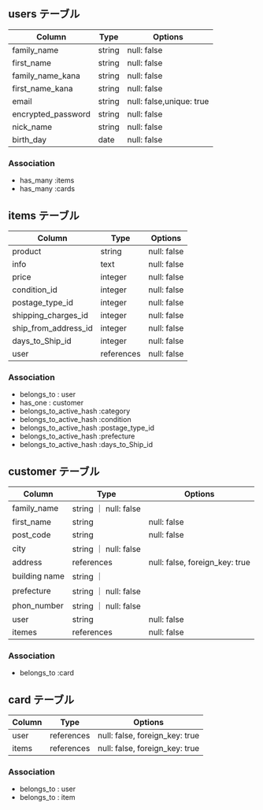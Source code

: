 ## users テーブル

| Column             | Type    | Options                 |
| ------------------ | ------  | ------------------------|
| family_name        | string  | null: false             |
| first_name         | string  | null: false             |
| family_name_kana   | string  | null: false             |
| first_name_kana    | string  | null: false             |
| email              | string  | null: false,unique: true|
| encrypted_password | string  | null: false             |
| nick_name          | string  | null: false             |
| birth_day          | date    | null: false             |

### Association
- has_many :items
- has_many :cards



## items テーブル

| Column              | Type    | Options     |
| --------------------| ------  | ----------- |
| product             | string  | null: false |
| info                | text    | null: false |
| price               | integer | null: false |
| condition_id        | integer | null: false |
| postage_type_id     | integer | null: false |
|shipping_charges_id  | integer | null: false |
|ship_from_address_id | integer | null: false |
|days_to_Ship_id      | integer | null: false |
| user                | references | null: false |


### Association
- belongs_to : user 
- has_one : customer
- belongs_to_active_hash :category
- belongs_to_active_hash :condition
- belongs_to_active_hash :postage_type_id
- belongs_to_active_hash :prefecture
- belongs_to_active_hash :days_to_Ship_id  



## customer テーブル

| Column          | Type       | Options                        |
| ----------------| ---------- | ------------------------------ |
| family_name     | string     ｜ null: false                   |
| first_name      | string     | null: false                    |
| post_code       | string     | null: false                    |
| city            | string     ｜ null: false                    |
| address     　   | references | null: false, foreign_key: true |    
| building name   | string     ｜                                |
| prefecture      | string     ｜ null: false                    |
| phon_number     | string     ｜ null: false                    |
| user            | string     |  null: false                    |
| itemes          | references | null: false                     |

### Association
- belongs_to :card




## card テーブル

| Column      | Type       | Options                        |
| -------     | ---------- | ------------------------------ |
| user        | references | null: false, foreign_key: true |                              |
| items       | references | null: false, foreign_key: true |

### Association
- belongs_to : user
- belongs_to : item